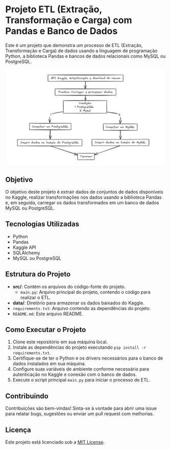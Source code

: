 # Projeto ETL (Extração, Transformação e Carga) com Pandas e Banco de Dados

Este é um projeto que demonstra um processo de ETL (Extração, Transformação e Carga) de dados usando a linguagem de programação Python, a biblioteca Pandas e bancos de dados relacionais como MySQL ou PostgreSQL.

![Arquitetura](./Read.PNG)

## Objetivo

O objetivo deste projeto é extrair dados de conjuntos de dados disponíveis no Kaggle, realizar transformações nos dados usando a biblioteca Pandas e, em seguida, carregar os dados transformados em um banco de dados MySQL ou PostgreSQL.

## Tecnologias Utilizadas

- Python
- Pandas
- Kaggle API
- SQLAlchemy
- MySQL ou PostgreSQL

## Estrutura do Projeto

- **src/**: Contém os arquivos do código-fonte do projeto.
  - `main.py`: Arquivo principal do projeto, contendo o código para realizar o ETL.
- **data/**: Diretório para armazenar os dados baixados do Kaggle.
- `requirements.txt`: Arquivo contendo as dependências do projeto.
- `README.md`: Este arquivo README.

## Como Executar o Projeto

1. Clone este repositório em sua máquina local.
2. Instale as dependências do projeto executando `pip install -r requirements.txt`.
3. Certifique-se de ter o Python e os drivers necessários para o banco de dados instalados em sua máquina.
4. Configure suas variáveis de ambiente conforme necessário para autenticação no Kaggle e conexão com o banco de dados.
5. Execute o script principal `main.py` para iniciar o processo de ETL.

## Contribuindo

Contribuições são bem-vindas! Sinta-se à vontade para abrir uma issue para relatar bugs, sugestões ou enviar um pull request com melhorias.

## Licença

Este projeto está licenciado sob a [MIT License](link-para-a-licenca).
